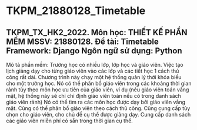 # TKPM_21880128_Timetable
TKPM_TX_HK2_2022.
Môn học: THIẾT KẾ PHẦN MỀM
MSSV: 21880128. 
Đề tài: Timetable
Framework: Django
Ngôn ngữ sử dụng: Python
-----------------
Mô tả phần mềm:
  Trường học có nhiều lớp, lớp học và giáo viên. Việc tạo lịch giảng dạy cho từng giáo viên vào các lớp và các tiết học 1 cách thủ công rất dài.
  Chương trình này chạy một hệ thống quản lý thời khóa biểu cho một trường học. Nó có thể phân bổ giáo viên trong các khoảng thời gian rảnh tùy theo môn học ưu tiên của giáo viên,
  ví dụ (nếu giáo viên toán vắng mặt, hệ thống này sẽ chỉ chỉ định giáo viên toán nếu có trong danh sách giáo viên rảnh) Nó có thể tìm ra các môn học được dạy bởi giáo viên vắng mặt. 
  Cũng có thể phân bổ giáo viên theo cách thủ công. Cũng cung cấp tùy chọn cho giáo viên, cho chủ đề cụ thể được giảng dạy. Cung cấp danh sách các giáo viên miễn phí có sẵn trong thời gian cụ thể.
